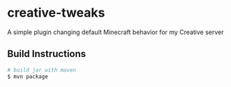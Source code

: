 # creative-tweaks

A simple plugin changing default Minecraft behavior for my Creative server

## Build Instructions

```bash
# build jar with maven
$ mvn package
```
